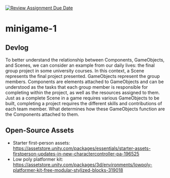[![Review Assignment Due Date](https://classroom.github.com/assets/deadline-readme-button-22041afd0340ce965d47ae6ef1cefeee28c7c493a6346c4f15d667ab976d596c.svg)](https://classroom.github.com/a/d-DorLAf)
# minigame-1
## Devlog
To better understand the relationship between Components, GameObjects, and Scenes, we can consider an example from our daily lives: the final group project in some university courses. In this context, a Scene represents the final project presented. GameObjects represent the group members. Components are elements attached to GameObjects and can be understood as the tasks that each group member is responsible for completing within the project, as well as the resources assigned to them. Just as a complete Scene in a game requires various GameObjects to be built, completing a project requires the different skills and contributions of each team member. What determines how these GameObjects function are the Components attached to them.
## Open-Source Assets
- Starter first-person assets: https://assetstore.unity.com/packages/essentials/starter-assets-firstperson-updates-in-new-charactercontroller-pa-196525
- Low poly platformer kit: https://assetstore.unity.com/packages/3d/environments/lowpoly-platformer-kit-free-modular-stylized-blocks-319018 
